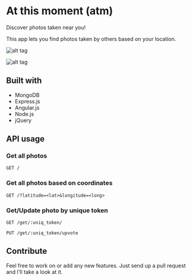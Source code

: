 # At this moment (atm)
Discover photos taken near you!

This app lets you find photos taken by others based on your location. 


![alt tag](https://raw.githubusercontent.com/clanofnoobs/atm/master/public/images/screen.png)


![alt tag](https://raw.githubusercontent.com/clanofnoobs/atm/master/public/images/screen2.png)

## Built with
<ul>
  <li>MongoDB</li>
  <li>Express.js</li>
  <li>Angular.js</li>
  <li>Node.js</li>
  <li>jQuery</li>
</ul>

## API usage
### Get all photos
`
GET /
`

### Get all photos based on coordinates


`
GET /?latitude=<lat>&longitude=<long>
`

### Get/Update photo by unique token


`
GET /get/:uniq_token/
`


`
PUT /get/:uniq_token/upvote
`


## Contribute

Feel free to work on or add any new features. Just send up a pull request and I'll take a look at it.






